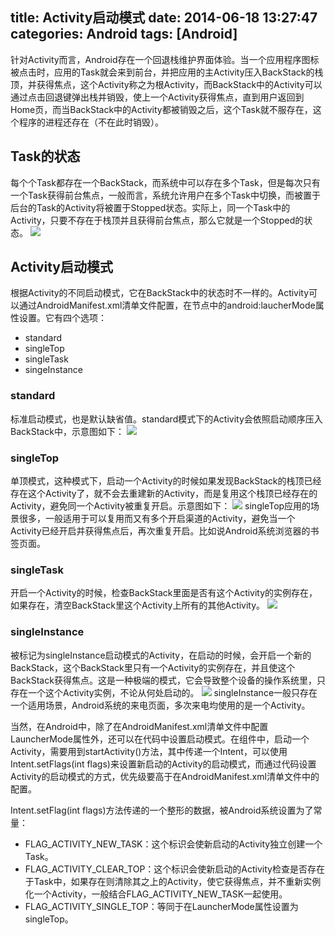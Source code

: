 title: Activity启动模式
date: 2014-06-18 13:27:47
categories: Android
tags: [Android]
---
针对Activity而言，Android存在一个回退栈维护界面体验。当一个应用程序图标被点击时，应用的Task就会来到前台，并把应用的主Activity压入BackStack的栈顶，并获得焦点，这个Activity称之为根Activity，而BackStack中的Activity可以通过点击回退键弹出栈并销毁，使上一个Activity获得焦点，直到用户返回到Home页，而当BackStack中的Activity都被销毁之后，这个Task就不服存在，这个程序的进程还存在（不在此时销毁）。

## Task的状态
每个个Task都存在一个BackStack，而系统中可以存在多个Task，但是每次只有一个Task获得前台焦点，一般而言，系统允许用户在多个Task中切换，而被置于后台的Task的Activity将被置于Stopped状态。实际上，同一个Task中的Activity，只要不存在于栈顶并且获得前台焦点，那么它就是一个Stopped的状态。
![](https://github.com/zt1991616/blog/raw/master/Image/14061802.png)
## Activity启动模式
根据Activity的不同启动模式，它在BackStack中的状态时不一样的。Activity可以通过AndroidManifest.xml清单文件配置，在<Activity />节点中的android:laucherMode属性设置。它有四个选项：
- standard
- singleTop
- singleTask
- singeInstance
### standard
标准启动模式，也是默认缺省值。standard模式下的Activity会依照启动顺序压入BackStack中，示意图如下：
![](https://github.com/zt1991616/blog/raw/master/Image/14061803.png)
### singleTop
单顶模式，这种模式下，启动一个Activity的时候如果发现BackStack的栈顶已经存在这个Activity了，就不会去重建新的Activity，而是复用这个栈顶已经存在的Activity，避免同一个Activity被重复开启。示意图如下：
![](https://github.com/zt1991616/blog/raw/master/Image/14061804.png)
	singleTop应用的场景很多，一般适用于可以复用而又有多个开启渠道的Activity，避免当一个Activity已经开启并获得焦点后，再次重复开启。比如说Android系统浏览器的书签页面。
### singleTask
开启一个Activity的时候，检查BackStack里面是否有这个Activity的实例存在，如果存在，清空BackStack里这个Activity上所有的其他Activity。
![](https://github.com/zt1991616/blog/raw/master/Image/14061805.png)
### singleInstance
被标记为singleInstance启动模式的Activity，在启动的时候，会开启一个新的BackStack，这个BackStack里只有一个Activity的实例存在，并且使这个BackStack获得焦点。这是一种极端的模式，它会导致整个设备的操作系统里，只存在一个这个Activity实例，不论从何处启动的。
![](https://github.com/zt1991616/blog/raw/master/Image/14061805.png)
singleInstance一般只存在一个适用场景，Android系统的来电页面，多次来电均使用的是一个Activity。


当然，在Android中，除了在AndroidManifest.xml清单文件中配置LauncherMode属性外，还可以在代码中设置启动模式。在组件中，启动一个Activity，需要用到startActivity()方法，其中传递一个Intent，可以使用Intent.setFlags(int flags)来设置新启动的Activity的启动模式，而通过代码设置Activity的启动模式的方式，优先级要高于在AndroidManifest.xml清单文件中的配置。 

Intent.setFlag(int flags)方法传递的一个整形的数据，被Android系统设置为了常量：

- FLAG_ACTIVITY_NEW_TASK：这个标识会使新启动的Activity独立创建一个Task。
- FLAG_ACTIVITY_CLEAR_TOP：这个标识会使新启动的Activity检查是否存在于Task中，如果存在则清除其之上的Activity，使它获得焦点，并不重新实例化一个Activity，一般结合FLAG_ACTIVITY_NEW_TASK一起使用。
- FLAG_ACTIVITY_SINGLE_TOP：等同于在LauncherMode属性设置为singleTop。